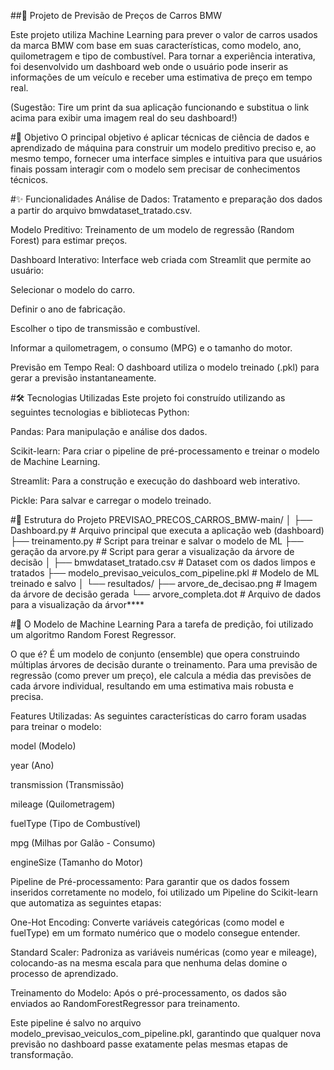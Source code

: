 ##🤖 Projeto de Previsão de Preços de Carros BMW

Este projeto utiliza Machine Learning para prever o valor de carros usados da marca BMW com base em suas características, como modelo, ano, quilometragem e tipo de combustível.
Para tornar a experiência interativa, foi desenvolvido um dashboard web onde o usuário pode inserir as informações de um veículo e receber uma estimativa de preço em tempo real.

(Sugestão: Tire um print da sua aplicação funcionando e substitua o link acima para exibir uma imagem real do seu dashboard!)

#🎯 Objetivo
O principal objetivo é aplicar técnicas de ciência de dados e aprendizado de máquina para construir um modelo preditivo preciso e, ao mesmo tempo, fornecer uma interface simples e intuitiva para que usuários finais possam interagir com o modelo sem precisar de conhecimentos técnicos.

#✨ Funcionalidades
Análise de Dados: Tratamento e preparação dos dados a partir do arquivo bmwdataset_tratado.csv.

Modelo Preditivo: Treinamento de um modelo de regressão (Random Forest) para estimar preços.

Dashboard Interativo: Interface web criada com Streamlit que permite ao usuário:

Selecionar o modelo do carro.

Definir o ano de fabricação.

Escolher o tipo de transmissão e combustível.

Informar a quilometragem, o consumo (MPG) e o tamanho do motor.

Previsão em Tempo Real: O dashboard utiliza o modelo treinado (.pkl) para gerar a previsão instantaneamente.

#🛠️ Tecnologias Utilizadas
Este projeto foi construído utilizando as seguintes tecnologias e bibliotecas Python:

Pandas: Para manipulação e análise dos dados.

Scikit-learn: Para criar o pipeline de pré-processamento e treinar o modelo de Machine Learning.

Streamlit: Para a construção e execução do dashboard web interativo.

Pickle: Para salvar e carregar o modelo treinado.

#📁 Estrutura do Projeto
PREVISAO_PRECOS_CARROS_BMW-main/
│
├──  Dashboard.py                    # Arquivo principal que executa a aplicação web (dashboard)
├── treinamento.py                    # Script para treinar e salvar o modelo de ML
├── geração da arvore.py              # Script para gerar a visualização da árvore de decisão
│
├── bmwdataset_tratado.csv            # Dataset com os dados limpos e tratados
├── modelo_previsao_veiculos_com_pipeline.pkl # Modelo de ML treinado e salvo
│
└── resultados/
    ├── arvore_de_decisao.png         # Imagem da árvore de decisão gerada
    └── arvore_completa.dot           # Arquivo de dados para a visualização da árvor****

#🧠 O Modelo de Machine Learning
Para a tarefa de predição, foi utilizado um algoritmo Random Forest Regressor.

O que é? É um modelo de conjunto (ensemble) que opera construindo múltiplas árvores de decisão durante o treinamento. Para uma previsão de regressão (como prever um preço), ele calcula a média das previsões de cada árvore individual, resultando em uma estimativa mais robusta e precisa.

Features Utilizadas: As seguintes características do carro foram usadas para treinar o modelo:

model (Modelo)

year (Ano)

transmission (Transmissão)

mileage (Quilometragem)

fuelType (Tipo de Combustível)

mpg (Milhas por Galão - Consumo)

engineSize (Tamanho do Motor)

Pipeline de Pré-processamento: Para garantir que os dados fossem inseridos corretamente no modelo, foi utilizado um Pipeline do Scikit-learn que automatiza as seguintes etapas:

One-Hot Encoding: Converte variáveis categóricas (como model e fuelType) em um formato numérico que o modelo consegue entender.

Standard Scaler: Padroniza as variáveis numéricas (como year e mileage), colocando-as na mesma escala para que nenhuma delas domine o processo de aprendizado.

Treinamento do Modelo: Após o pré-processamento, os dados são enviados ao RandomForestRegressor para treinamento.

Este pipeline é salvo no arquivo modelo_previsao_veiculos_com_pipeline.pkl, garantindo que qualquer nova previsão no dashboard passe exatamente pelas mesmas etapas de transformação.
